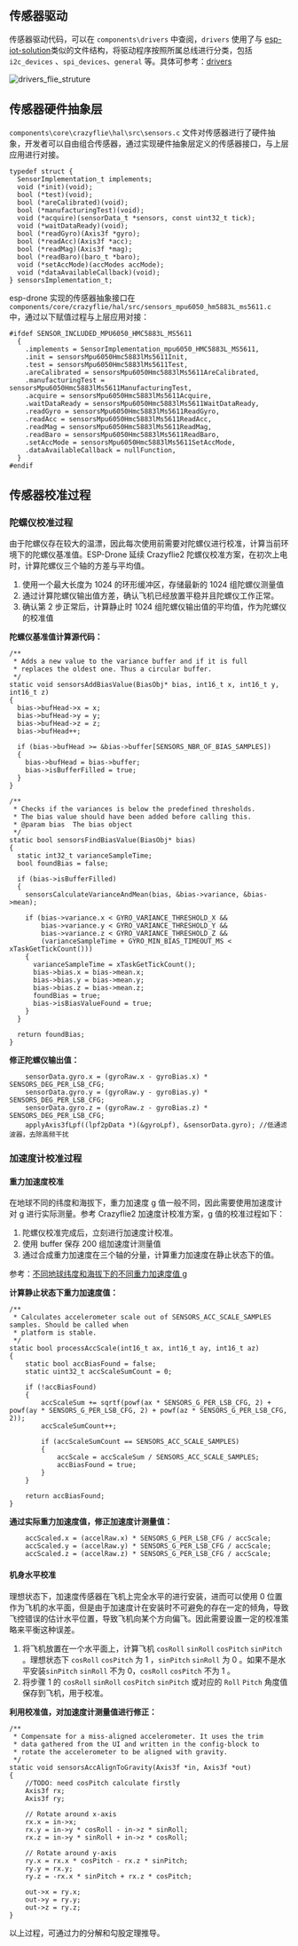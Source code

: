 
## 传感器驱动

传感器驱动代码，可以在 `components\drivers` 中查阅，`drivers` 使用了与 [esp-iot-solution](https://github.com/espressif/esp-iot-solution/)类似的文件结构，将驱动程序按照所属总线进行分类，包括 `i2c_devices` 、`spi_devices`、`general` 等。具体可参考：[drivers](./drivers)

![drivers_flie_struture](../../_static/drivers_flie_struture.png)

## 传感器硬件抽象层

`components\core\crazyflie\hal\src\sensors.c` 文件对传感器进行了硬件抽象，开发者可以自由组合传感器，通过实现硬件抽象层定义的传感器接口，与上层应用进行对接。

```
typedef struct {
  SensorImplementation_t implements;
  void (*init)(void);
  bool (*test)(void);
  bool (*areCalibrated)(void);
  bool (*manufacturingTest)(void);
  void (*acquire)(sensorData_t *sensors, const uint32_t tick);
  void (*waitDataReady)(void);
  bool (*readGyro)(Axis3f *gyro);
  bool (*readAcc)(Axis3f *acc);
  bool (*readMag)(Axis3f *mag);
  bool (*readBaro)(baro_t *baro);
  void (*setAccMode)(accModes accMode);
  void (*dataAvailableCallback)(void);
} sensorsImplementation_t;
```

esp-drone 实现的传感器抽象接口在 `components/core/crazyflie/hal/src/sensors_mpu6050_hm5883L_ms5611.c` 中，通过以下赋值过程与上层应用对接：

```
#ifdef SENSOR_INCLUDED_MPU6050_HMC5883L_MS5611
  {
    .implements = SensorImplementation_mpu6050_HMC5883L_MS5611,
    .init = sensorsMpu6050Hmc5883lMs5611Init,
    .test = sensorsMpu6050Hmc5883lMs5611Test,
    .areCalibrated = sensorsMpu6050Hmc5883lMs5611AreCalibrated,
    .manufacturingTest = sensorsMpu6050Hmc5883lMs5611ManufacturingTest,
    .acquire = sensorsMpu6050Hmc5883lMs5611Acquire,
    .waitDataReady = sensorsMpu6050Hmc5883lMs5611WaitDataReady,
    .readGyro = sensorsMpu6050Hmc5883lMs5611ReadGyro,
    .readAcc = sensorsMpu6050Hmc5883lMs5611ReadAcc,
    .readMag = sensorsMpu6050Hmc5883lMs5611ReadMag,
    .readBaro = sensorsMpu6050Hmc5883lMs5611ReadBaro,
    .setAccMode = sensorsMpu6050Hmc5883lMs5611SetAccMode,
    .dataAvailableCallback = nullFunction,
  }
#endif
```

## 传感器校准过程

### 陀螺仪校准过程

由于陀螺仪存在较大的温漂，因此每次使用前需要对陀螺仪进行校准，计算当前环境下的陀螺仪基准值。ESP-Drone 延续 Crazyflie2 陀螺仪校准方案，在初次上电时，计算陀螺仪三个轴的方差与平均值。

1. 使用一个最大长度为 1024 的环形缓冲区，存储最新的 1024 组陀螺仪测量值
2. 通过计算陀螺仪输出值方差，确认飞机已经放置平稳并且陀螺仪工作正常。
3. 确认第 2 步正常后，计算静止时 1024 组陀螺仪输出值的平均值，作为陀螺仪的校准值


**陀螺仪基准值计算源代码：**

```
/**
 * Adds a new value to the variance buffer and if it is full
 * replaces the oldest one. Thus a circular buffer.
 */
static void sensorsAddBiasValue(BiasObj* bias, int16_t x, int16_t y, int16_t z)
{
  bias->bufHead->x = x;
  bias->bufHead->y = y;
  bias->bufHead->z = z;
  bias->bufHead++;

  if (bias->bufHead >= &bias->buffer[SENSORS_NBR_OF_BIAS_SAMPLES])
  {
    bias->bufHead = bias->buffer;
    bias->isBufferFilled = true;
  }
}

/**
 * Checks if the variances is below the predefined thresholds.
 * The bias value should have been added before calling this.
 * @param bias  The bias object
 */
static bool sensorsFindBiasValue(BiasObj* bias)
{
  static int32_t varianceSampleTime;
  bool foundBias = false;

  if (bias->isBufferFilled)
  {
    sensorsCalculateVarianceAndMean(bias, &bias->variance, &bias->mean);

    if (bias->variance.x < GYRO_VARIANCE_THRESHOLD_X &&
        bias->variance.y < GYRO_VARIANCE_THRESHOLD_Y &&
        bias->variance.z < GYRO_VARIANCE_THRESHOLD_Z &&
        (varianceSampleTime + GYRO_MIN_BIAS_TIMEOUT_MS < xTaskGetTickCount()))
    {
      varianceSampleTime = xTaskGetTickCount();
      bias->bias.x = bias->mean.x;
      bias->bias.y = bias->mean.y;
      bias->bias.z = bias->mean.z;
      foundBias = true;
      bias->isBiasValueFound = true;
    }
  }

  return foundBias;
}
```

**修正陀螺仪输出值：**

```
    sensorData.gyro.x = (gyroRaw.x - gyroBias.x) * SENSORS_DEG_PER_LSB_CFG;
    sensorData.gyro.y = (gyroRaw.y - gyroBias.y) * SENSORS_DEG_PER_LSB_CFG;
    sensorData.gyro.z = (gyroRaw.z - gyroBias.z) * SENSORS_DEG_PER_LSB_CFG;
    applyAxis3fLpf((lpf2pData *)(&gyroLpf), &sensorData.gyro); //低通滤波器，去除高频干扰
```


### 加速度计校准过程

#### 重力加速度校准

在地球不同的纬度和海拔下，重力加速度 g 值一般不同，因此需要使用加速度计对 g 进行实际测量。参考 Crazyflie2 加速度计校准方案，g 值的校准过程如下：

1. 陀螺仪校准完成后，立刻进行加速度计校准。
2. 使用 buffer 保存 200 组加速度计测量值 
3. 通过合成重力加速度在三个轴的分量，计算重力加速度在静止状态下的值。

参考：[不同地球纬度和海拔下的不同重力加速度值 g](https://baike.baidu.com/item/%E9%87%8D%E5%8A%9B%E5%8A%A0%E9%80%9F%E5%BA%A6/23553) 

**计算静止状态下重力加速度值：**

```
/**
 * Calculates accelerometer scale out of SENSORS_ACC_SCALE_SAMPLES samples. Should be called when
 * platform is stable.
 */
static bool processAccScale(int16_t ax, int16_t ay, int16_t az)
{
    static bool accBiasFound = false;
    static uint32_t accScaleSumCount = 0;

    if (!accBiasFound)
    {
        accScaleSum += sqrtf(powf(ax * SENSORS_G_PER_LSB_CFG, 2) + powf(ay * SENSORS_G_PER_LSB_CFG, 2) + powf(az * SENSORS_G_PER_LSB_CFG, 2));
        accScaleSumCount++;

        if (accScaleSumCount == SENSORS_ACC_SCALE_SAMPLES)
        {
            accScale = accScaleSum / SENSORS_ACC_SCALE_SAMPLES;
            accBiasFound = true;
        }
    }

    return accBiasFound;
}
```

**通过实际重力加速度值，修正加速度计测量值：**

```
    accScaled.x = (accelRaw.x) * SENSORS_G_PER_LSB_CFG / accScale;
    accScaled.y = (accelRaw.y) * SENSORS_G_PER_LSB_CFG / accScale;
    accScaled.z = (accelRaw.z) * SENSORS_G_PER_LSB_CFG / accScale;
```


#### 机身水平校准

理想状态下，加速度传感器在飞机上完全水平的进行安装，进而可以使用 0 位置作为飞机的水平面，但是由于加速度计在安装时不可避免的存在一定的倾角，导致飞控错误的估计水平位置，导致飞机向某个方向偏飞。因此需要设置一定的校准策略来平衡这种误差。

1. 将飞机放置在一个水平面上，计算飞机 `cosRoll` `sinRoll`  `cosPitch` `sinPitch` 。理想状态下 `cosRoll`  `cosPitch` 为 1 ，`sinPitch` `sinRoll` 为 0 。如果不是水平安装`sinPitch` `sinRoll` 不为 0，`cosRoll`  `cosPitch` 不为 1 。
2. 将步骤 1 的 `cosRoll` `sinRoll`  `cosPitch` `sinPitch` 或对应的 `Roll` `Pitch` 角度值保存到飞机，用于校准。


**利用校准值，对加速度计测量值进行修正：**

```
/**
 * Compensate for a miss-aligned accelerometer. It uses the trim
 * data gathered from the UI and written in the config-block to
 * rotate the accelerometer to be aligned with gravity.
 */
static void sensorsAccAlignToGravity(Axis3f *in, Axis3f *out)
{
    //TODO: need cosPitch calculate firstly
    Axis3f rx;
    Axis3f ry;

    // Rotate around x-axis
    rx.x = in->x;
    rx.y = in->y * cosRoll - in->z * sinRoll;
    rx.z = in->y * sinRoll + in->z * cosRoll;

    // Rotate around y-axis
    ry.x = rx.x * cosPitch - rx.z * sinPitch;
    ry.y = rx.y;
    ry.z = -rx.x * sinPitch + rx.z * cosPitch;

    out->x = ry.x;
    out->y = ry.y;
    out->z = ry.z;
}
```

以上过程，可通过力的分解和勾股定理推导。



